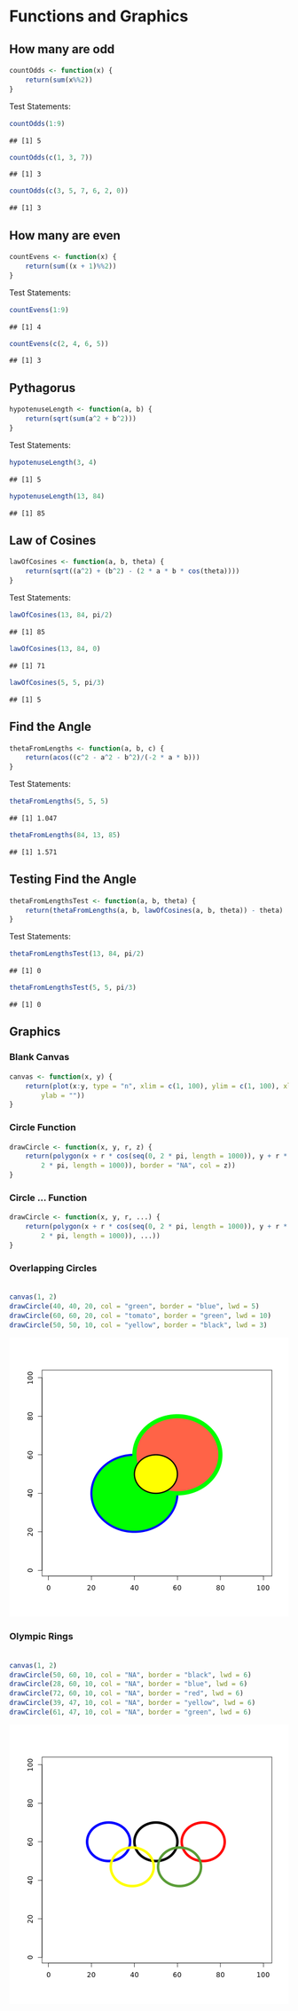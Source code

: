 Functions and Graphics
===========

## How many are odd

```r
countOdds <- function(x) {
    return(sum(x%%2))
}
```

Test Statements:

```r
countOdds(1:9)
```

```
## [1] 5
```

```r
countOdds(c(1, 3, 7))
```

```
## [1] 3
```

```r
countOdds(c(3, 5, 7, 6, 2, 0))
```

```
## [1] 3
```


## How many are even

```r
countEvens <- function(x) {
    return(sum((x + 1)%%2))
}
```

Test Statements:

```r
countEvens(1:9)
```

```
## [1] 4
```

```r
countEvens(c(2, 4, 6, 5))
```

```
## [1] 3
```


## Pythagorus

```r
hypotenuseLength <- function(a, b) {
    return(sqrt(sum(a^2 + b^2)))
}
```

Test Statements:

```r
hypotenuseLength(3, 4)
```

```
## [1] 5
```

```r
hypotenuseLength(13, 84)
```

```
## [1] 85
```


## Law of Cosines

```r
lawOfCosines <- function(a, b, theta) {
    return(sqrt((a^2) + (b^2) - (2 * a * b * cos(theta))))
}
```

Test Statements:

```r
lawOfCosines(13, 84, pi/2)
```

```
## [1] 85
```

```r
lawOfCosines(13, 84, 0)
```

```
## [1] 71
```

```r
lawOfCosines(5, 5, pi/3)
```

```
## [1] 5
```


## Find the Angle

```r
thetaFromLengths <- function(a, b, c) {
    return(acos((c^2 - a^2 - b^2)/(-2 * a * b)))
}
```

Test Statements:

```r
thetaFromLengths(5, 5, 5)
```

```
## [1] 1.047
```

```r
thetaFromLengths(84, 13, 85)
```

```
## [1] 1.571
```


## Testing Find the Angle

```r
thetaFromLengthsTest <- function(a, b, theta) {
    return(thetaFromLengths(a, b, lawOfCosines(a, b, theta)) - theta)
}
```

Test Statements:

```r
thetaFromLengthsTest(13, 84, pi/2)
```

```
## [1] 0
```

```r
thetaFromLengthsTest(5, 5, pi/3)
```

```
## [1] 0
```


## Graphics
### Blank Canvas

```r
canvas <- function(x, y) {
    return(plot(x:y, type = "n", xlim = c(1, 100), ylim = c(1, 100), xlab = "", 
        ylab = ""))
}
```


### Circle Function

```r
drawCircle <- function(x, y, r, z) {
    return(polygon(x + r * cos(seq(0, 2 * pi, length = 1000)), y + r * sin(seq(0, 
        2 * pi, length = 1000)), border = "NA", col = z))
}
```


### Circle ... Function

```r
drawCircle <- function(x, y, r, ...) {
    return(polygon(x + r * cos(seq(0, 2 * pi, length = 1000)), y + r * sin(seq(0, 
        2 * pi, length = 1000)), ...))
}
```


### Overlapping Circles

```r

canvas(1, 2)
drawCircle(40, 40, 20, col = "green", border = "blue", lwd = 5)
drawCircle(60, 60, 20, col = "tomato", border = "green", lwd = 10)
drawCircle(50, 50, 10, col = "yellow", border = "black", lwd = 3)
```

![plot of chunk unnamed-chunk-16](figure/unnamed-chunk-16.png) 


### Olympic Rings

```r

canvas(1, 2)
drawCircle(50, 60, 10, col = "NA", border = "black", lwd = 6)
drawCircle(28, 60, 10, col = "NA", border = "blue", lwd = 6)
drawCircle(72, 60, 10, col = "NA", border = "red", lwd = 6)
drawCircle(39, 47, 10, col = "NA", border = "yellow", lwd = 6)
drawCircle(61, 47, 10, col = "NA", border = "green", lwd = 6)
```

![plot of chunk unnamed-chunk-17](figure/unnamed-chunk-17.png) 


